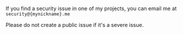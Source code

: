 If you find a security issue in one of my projects,
you can email me at `security@{mynickname}.me`

Please do not create a public issue if it's a severe issue.
